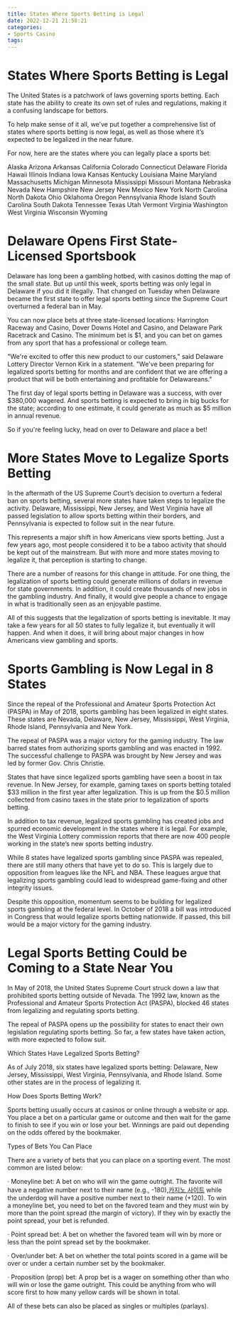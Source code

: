 ```yaml
---
title: States Where Sports Betting is Legal
date: 2022-12-21 21:58:21
categories:
- Sports Casino
tags:
---
```



#  States Where Sports Betting is Legal

The United States is a patchwork of laws governing sports betting. Each state has the ability to create its own set of rules and regulations, making it a confusing landscape for bettors.

To help make sense of it all, we’ve put together a comprehensive list of states where sports betting is now legal, as well as those where it’s expected to be legalized in the near future.

For now, here are the states where you can legally place a sports bet:

Alaska
Arizona
Arkansas
California
Colorado
Connecticut
Delaware
Florida
Hawaii
Illinois
Indiana
Iowa
Kansas Kentucky Louisiana Maine Maryland Massachusetts Michigan Minnesota Mississippi Missouri Montana Nebraska Nevada New Hampshire New Jersey New Mexico New York North Carolina North Dakota Ohio Oklahoma Oregon Pennsylvania Rhode Island South Carolina South Dakota Tennessee Texas Utah Vermont Virginia Washington West Virginia Wisconsin Wyoming 





















      

#  Delaware Opens First State-Licensed Sportsbook

Delaware has long been a gambling hotbed, with casinos dotting the map of the small state. But up until this week, sports betting was only legal in Delaware if you did it illegally. That changed on Tuesday when Delaware became the first state to offer legal sports betting since the Supreme Court overturned a federal ban in May.

You can now place bets at three state-licensed locations: Harrington Raceway and Casino, Dover Downs Hotel and Casino, and Delaware Park Racetrack and Casino. The minimum bet is $1, and you can bet on games from any sport that has a professional or college team.

"We're excited to offer this new product to our customers," said Delaware Lottery Director Vernon Kirk in a statement. "We've been preparing for legalized sports betting for months and are confident that we are offering a product that will be both entertaining and profitable for Delawareans."

The first day of legal sports betting in Delaware was a success, with over $380,000 wagered. And sports betting is expected to bring in big bucks for the state; according to one estimate, it could generate as much as $5 million in annual revenue.

So if you're feeling lucky, head on over to Delaware and place a bet!

#  More States Move to Legalize Sports Betting 

In the aftermath of the US Supreme Court’s decision to overturn a federal ban on sports betting, several more states have taken steps to legalize the activity. Delaware, Mississippi, New Jersey, and West Virginia have all passed legislation to allow sports betting within their borders, and Pennsylvania is expected to follow suit in the near future.

This represents a major shift in how Americans view sports betting. Just a few years ago, most people considered it to be a taboo activity that should be kept out of the mainstream. But with more and more states moving to legalize it, that perception is starting to change.

There are a number of reasons for this change in attitude. For one thing, the legalization of sports betting could generate millions of dollars in revenue for state governments. In addition, it could create thousands of new jobs in the gambling industry. And finally, it would give people a chance to engage in what is traditionally seen as an enjoyable pastime.

All of this suggests that the legalization of sports betting is inevitable. It may take a few years for all 50 states to fully legalize it, but eventually it will happen. And when it does, it will bring about major changes in how Americans view gambling and sports.

#  Sports Gambling is Now Legal in 8 States 
Since the repeal of the Professional and Amateur Sports Protection Act (PASPA) in May of 2018, sports gambling has been legalized in eight states. These states are Nevada, Delaware, New Jersey, Mississippi, West Virginia, Rhode Island, Pennsylvania and New York.

The repeal of PASPA was a major victory for the gaming industry. The law barred states from authorizing sports gambling and was enacted in 1992. The successful challenge to PASPA was brought by New Jersey and was led by former Gov. Chris Christie.

States that have since legalized sports gambling have seen a boost in tax revenue. In New Jersey, for example, gaming taxes on sports betting totaled $33 million in the first year after legalization. This is up from the $0.5 million collected from casino taxes in the state prior to legalization of sports betting.

In addition to tax revenue, legalized sports gambling has created jobs and spurred economic development in the states where it is legal. For example, the West Virginia Lottery commission reports that there are now 400 people working in the state’s new sports betting industry.

While 8 states have legalized sports gambling since PASPA was repealed, there are still many others that have yet to do so. This is largely due to opposition from leagues like the NFL and NBA. These leagues argue that legalizing sports gambling could lead to widespread game-fixing and other integrity issues.

Despite this opposition, momentum seems to be building for legalized sports gambling at the federal level. In October of 2018 a bill was introduced in Congress that would legalize sports betting nationwide. If passed, this bill would be a major victory for the gaming industry.

#  Legal Sports Betting Could be Coming to a State Near You

In May of 2018, the United States Supreme Court struck down a law that prohibited sports betting outside of Nevada. The 1992 law, known as the Professional and Amateur Sports Protection Act (PASPA), blocked 46 states from legalizing and regulating sports betting.

The repeal of PASPA opens up the possibility for states to enact their own legislation regulating sports betting. So far, a few states have taken action, with more expected to follow suit.

Which States Have Legalized Sports Betting?

As of July 2018, six states have legalized sports betting: Delaware, New Jersey, Mississippi, West Virginia, Pennsylvania, and Rhode Island. Some other states are in the process of legalizing it.

How Does Sports Betting Work?

Sports betting usually occurs at casinos or online through a website or app. You place a bet on a particular game or outcome and then wait for the game to finish to see if you win or lose your bet. Winnings are paid out depending on the odds offered by the bookmaker.

Types of Bets You Can Place

There are a variety of bets that you can place on a sporting event. The most common are listed below:

· Moneyline bet: A bet on who will win the game outright. The favorite will have a negative number next to their name (e.g., -180),[카지노 사이트](https://choegocasino.com/) while the underdog will have a positive number next to their name (+120). To win a moneyline bet, you need to bet on the favored team and they must win by more than the point spread (the margin of victory). If they win by exactly the point spread, your bet is refunded. 

· Point spread bet: A bet on whether the favored team will win by more or less than the point spread set by the bookmaker. 

· Over/under bet: A bet on whether the total points scored in a game will be over or under a certain number set by the bookmaker. 

· Proposition (prop) bet: A prop bet is a wager on something other than who will win or lose the game outright. This could be anything from who will score first to how many yellow cards will be shown in total. 

All of these bets can also be placed as singles or multiples (parlays).